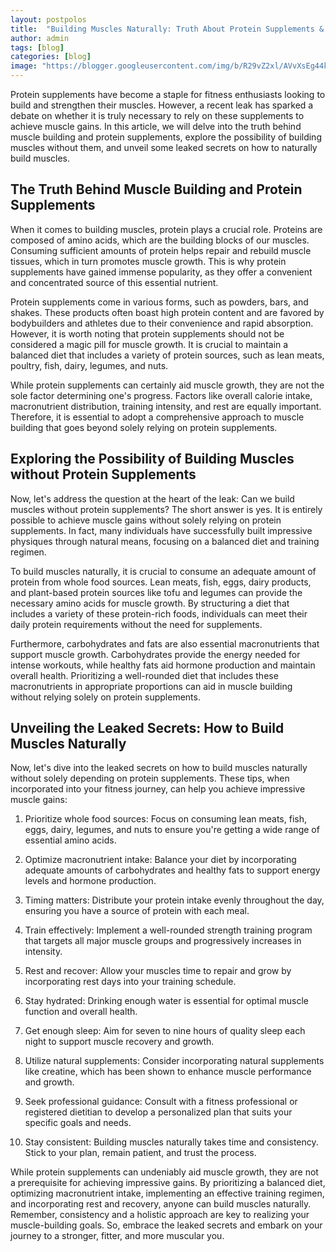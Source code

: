 ```yaml
---
layout: postpolos
title:  "Building Muscles Naturally: Truth About Protein Supplements & Leaked Secrets"
author: admin
tags: [blog]
categories: [blog]
image: "https://blogger.googleusercontent.com/img/b/R29vZ2xl/AVvXsEg44kmYNbI_jgyE9tfB3WCWDxeaD2FSdAkKuE5qNXhF-5kyLQoVo7HRg9r58NCXCIwPkiaqqfOaf7cJTuFZYzwNpN6bHDGPNYdgiLTB6H4zyhTeUg2agWbAhI3VBH09bgUdnmyZustc1qYBs5Srx6nvPlT2XZ5uYQbQ9OJqvs6OSrhmfXaUJyRmWxqg0_LP/s1600/20240404_205241.jpg"
---
```





<p>Protein supplements have become a staple for fitness enthusiasts looking to build and strengthen their muscles. However, a recent leak has sparked a debate on whether it is truly necessary to rely on these supplements to achieve muscle gains. In this article, we will delve into the truth behind muscle building and protein supplements, explore the possibility of building muscles without them, and unveil some leaked secrets on how to naturally build muscles.</p>
<h2>The Truth Behind Muscle Building and Protein Supplements</h2>
<p>When it comes to building muscles, protein plays a crucial role. Proteins are composed of amino acids, which are the building blocks of our muscles. Consuming sufficient amounts of protein helps repair and rebuild muscle tissues, which in turn promotes muscle growth. This is why protein supplements have gained immense popularity, as they offer a convenient and concentrated source of this essential nutrient.</p>
<p>Protein supplements come in various forms, such as powders, bars, and shakes. These products often boast high protein content and are favored by bodybuilders and athletes due to their convenience and rapid absorption. However, it is worth noting that protein supplements should not be considered a magic pill for muscle growth. It is crucial to maintain a balanced diet that includes a variety of protein sources, such as lean meats, poultry, fish, dairy, legumes, and nuts.</p>
<p>While protein supplements can certainly aid muscle growth, they are not the sole factor determining one's progress. Factors like overall calorie intake, macronutrient distribution, training intensity, and rest are equally important. Therefore, it is essential to adopt a comprehensive approach to muscle building that goes beyond solely relying on protein supplements.</p>
<h2>Exploring the Possibility of Building Muscles without Protein Supplements</h2>
<p>Now, let's address the question at the heart of the leak: Can we build muscles without protein supplements? The short answer is yes. It is entirely possible to achieve muscle gains without solely relying on protein supplements. In fact, many individuals have successfully built impressive physiques through natural means, focusing on a balanced diet and training regimen.</p>
<p>To build muscles naturally, it is crucial to consume an adequate amount of protein from whole food sources. Lean meats, fish, eggs, dairy products, and plant-based protein sources like tofu and legumes can provide the necessary amino acids for muscle growth. By structuring a diet that includes a variety of these protein-rich foods, individuals can meet their daily protein requirements without the need for supplements.</p>
<p>Furthermore, carbohydrates and fats are also essential macronutrients that support muscle growth. Carbohydrates provide the energy needed for intense workouts, while healthy fats aid hormone production and maintain overall health. Prioritizing a well-rounded diet that includes these macronutrients in appropriate proportions can aid in muscle building without relying solely on protein supplements.</p>
<h2>Unveiling the Leaked Secrets: How to Build Muscles Naturally</h2>
<p>Now, let's dive into the leaked secrets on how to build muscles naturally without solely depending on protein supplements. These tips, when incorporated into your fitness journey, can help you achieve impressive muscle gains:</p>
<ol>
<li>
<p>Prioritize whole food sources: Focus on consuming lean meats, fish, eggs, dairy, legumes, and nuts to ensure you're getting a wide range of essential amino acids.</p>
</li>
<li>
<p>Optimize macronutrient intake: Balance your diet by incorporating adequate amounts of carbohydrates and healthy fats to support energy levels and hormone production.</p>
</li>
<li>
<p>Timing matters: Distribute your protein intake evenly throughout the day, ensuring you have a source of protein with each meal.</p>
</li>
<li>
<p>Train effectively: Implement a well-rounded strength training program that targets all major muscle groups and progressively increases in intensity.</p>
</li>
<li>
<p>Rest and recover: Allow your muscles time to repair and grow by incorporating rest days into your training schedule.</p>
</li>
<li>
<p>Stay hydrated: Drinking enough water is essential for optimal muscle function and overall health.</p>
</li>
<li>
<p>Get enough sleep: Aim for seven to nine hours of quality sleep each night to support muscle recovery and growth.</p>
</li>
<li>
<p>Utilize natural supplements: Consider incorporating natural supplements like creatine, which has been shown to enhance muscle performance and growth.</p>
</li>
<li>
<p>Seek professional guidance: Consult with a fitness professional or registered dietitian to develop a personalized plan that suits your specific goals and needs.</p>
</li>
<li>
<p>Stay consistent: Building muscles naturally takes time and consistency. Stick to your plan, remain patient, and trust the process.</p>
</li>
</ol>
<p>While protein supplements can undeniably aid muscle growth, they are not a prerequisite for achieving impressive gains. By prioritizing a balanced diet, optimizing macronutrient intake, implementing an effective training regimen, and incorporating rest and recovery, anyone can build muscles naturally. Remember, consistency and a holistic approach are key to realizing your muscle-building goals. So, embrace the leaked secrets and embark on your journey to a stronger, fitter, and more muscular you.</p>
